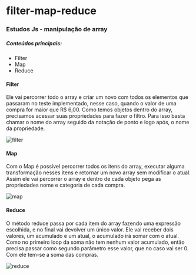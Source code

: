 # filter-map-reduce
 
 ### Estudos Js - manipulação de array 
 
 ##### Conteúdos principais: 
 - Filter 
 - Map 
 - Reduce 
 
 #### Filter 
 
 Ele vai percorrer todo o array e criar um novo com todos os elementos que passaram no teste implementado, nesse caso, quando o valor de uma compra for maior que R$ 6,00. 
 Como temos objetos dentro do array, precisamos acessar suas propriedades para fazer o filtro. Para isso basta chamar o nome do array seguido da notação de ponto e logo após, o nome da propriedade.
 
 ![filter](https://user-images.githubusercontent.com/125522513/225176076-afe3c46f-a034-4ba4-8bcd-072b75516a44.png)
 
 #### Map 
 
Com o Map é possível percorrer todos os itens do array, executar alguma transformação nesses itens e retornar um novo array sem modificar o atual. Assim ele vai  percorrer o array e dentro de cada objeto pega as propriedades nome e categoria de cada compra.

![map](https://user-images.githubusercontent.com/125522513/225177120-2a7e6c71-93b0-4d31-a86e-0642f7c76b6a.png)

#### Reduce 

O método reduce passa por cada item do array fazendo uma expressão escolhida, e no final vai devolver um único valor. Ele vai receber dois valores, um acumulado e um atual, o acumulado irá somar com o atual. Como no primeiro loop da soma não tem nenhum valor acumulado, então precisa passar como segundo parâmetro esse valor, que no caso vai ser 0. Com ele tem-se a soma das compras. 

![reduce](https://user-images.githubusercontent.com/125522513/225177916-d50e6324-71e4-4cd9-88fe-178753b979e5.png)

